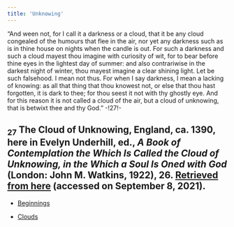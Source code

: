 ```yaml
---
title: 'Unknowing'
---
```


“And ween not, for I call it a darkness or a cloud, that it be any cloud congealed of the humours that flee in the air, nor yet any darkness such as is in thine house on nights when the candle is out. For such a darkness and such a cloud mayest thou imagine with curiosity of wit, for to bear before thine eyes in the lightest day of summer: and also contrariwise in the darkest night of winter, thou mayest imagine a clear shining light. Let be such falsehood. I mean not thus. For when I say darkness, I mean a lacking of knowing: as all that thing that thou knowest not, or else that thou hast forgotten, it is dark to thee; for thou seest it not with thy ghostly eye. And for this reason it is not called a cloud of the air, but a cloud of unknowing, that is betwixt thee and thy God.” -!27!-
## <sub class="subscript">**27**</sub> The Cloud of Unknowing, England, ca. 1390, here in Evelyn Underhill, ed., _A Book of Contemplation the Which Is Called the Cloud of Unknowing, in the Which a Soul Is Oned with God_ (London: John M. Watkins, 1922), 26. [Retrieved from <u>here</u>](www.catholicspiritualdirection.org/cloudunknowing.pdf) (accessed on September 8, 2021).

* [Beginnings](Beginnings_en)

* [Clouds](Clouds_en)
